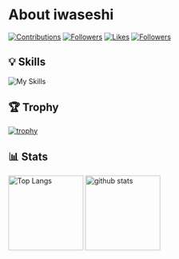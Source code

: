 # About iwaseshi

[![Contributions](https://badgen.org/img/qiita/470_aaa/contributions?style=plastic)](https://qiita.com/470_aaa) [![Followers](https://badgen.org/img/qiita/470_aaa/followers?style=plastic)](https://qiita.com/470_aaa) [![Likes](https://badgen.org/img/zenn/burizae/likes?style=plastic)](https://zenn.dev/burizae) [![Followers](https://badgen.org/img/zenn/burizae/followers?style=plastic)](https://zenn.dev/burizae)

## 💡 Skills


![My Skills](https://skillicons.dev/icons?i=go,java,kotlin,spring,py,nodejs,js,ts,nextjs,angular,html,css,gcp,aws,docker,kafka,mysql,vscode,idea,git,github,githubactions,gitlab&perline=8)

## 🏆 Trophy

[![trophy](https://github-profile-trophy.vercel.app/?username=iwaseshi&theme=onedark)](https://github.com/iwaseshi)

## 📊 Stats

<p align="left">
  <img alt="Top Langs" height="150px" src="https://github-readme-stats.vercel.app/api/top-langs/?username=iwaseshi&layout=compact&show_icons=true&theme=onedark" />
  <img alt="github stats" height="150px" src="https://github-readme-stats.vercel.app/api?username=iwaseshi&theme=onedark&show_icons=ture" />
</p>
